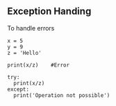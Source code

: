 ## Exception Handing 
   To handle errors
   
    x = 5
    y = 9
    z = 'Hello'
    
    print(x/z)    #Error
    
    try:
      print(x/z)
    except:
      print('Operation not possible')
